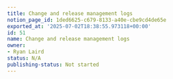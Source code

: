 ```yaml
---
title: Change and release management logs
notion_page_id: 1ded6625-c679-8133-a40e-cbe9cd4de65e
exported_at: '2025-07-02T18:38:55.973118+00:00'
id: 51
name: Change and release management logs
owner:
- Ryan Laird
status: N/A
publishing-status: Not started
---
```



